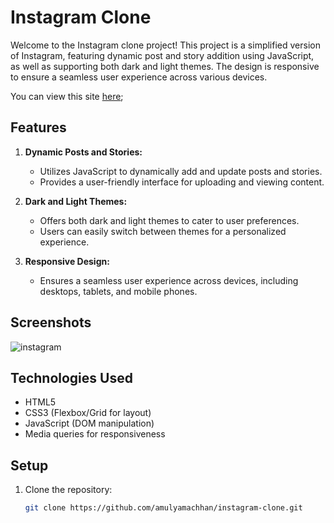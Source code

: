 # Instagram Clone

Welcome to the Instagram clone project! This project is a simplified version of Instagram, featuring dynamic post and story addition using JavaScript, as well as supporting both dark and light themes. The design is responsive to ensure a seamless user experience across various devices.

You can view this site [here](https://amulyamachhan.github.io/instagram-clone/);

## Features

1. **Dynamic Posts and Stories:**
   - Utilizes JavaScript to dynamically add and update posts and stories.
   - Provides a user-friendly interface for uploading and viewing content.

2. **Dark and Light Themes:**
   - Offers both dark and light themes to cater to user preferences.
   - Users can easily switch between themes for a personalized experience.

3. **Responsive Design:**
   - Ensures a seamless user experience across devices, including desktops, tablets, and mobile phones.

## Screenshots
![instagram](https://github.com/AmulyaMachhan/instagram-clone/assets/111338400/41818507-4e5b-49c2-8ec1-1c29858d41d3)

## Technologies Used

- HTML5
- CSS3 (Flexbox/Grid for layout)
- JavaScript (DOM manipulation)
- Media queries for responsiveness

## Setup

1. Clone the repository:

   ```bash
   git clone https://github.com/amulyamachhan/instagram-clone.git
